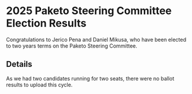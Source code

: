 # 2025 Paketo Steering Committee Election Results

Congratulations to Jerico Pena and Daniel Mikusa, who have been elected to two years terms on the Paketo Steering Committee.

## Details

As we had two candidates running for two seats, there were no ballot results to upload this cycle. 
